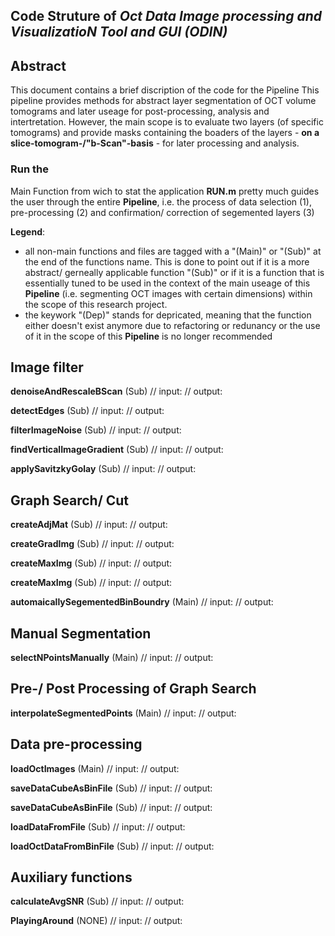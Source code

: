 ## Code Struture of *Oct Data Image processing and VisualizatioN Tool and GUI (ODIN)*

## Abstract
This document contains a brief discription of the code for the Pipeline
This pipeline provides methods for abstract layer segmentation of OCT volume tomograms and later useage for post-processing, analysis and intertretation.
However, the main scope is to evaluate two layers (of specific tomograms) and provide masks containing the boaders of the layers - **on a slice-tomogram-/"b-Scan"-basis** - for later processing and analysis.

### Run the
Main Function from wich to stat the application
**RUN.m**
pretty much guides the user through the entire **Pipeline**, i.e. the process of data selection (1), pre-processing (2) and confirmation/ correction of segemented layers (3)

**Legend**:
- all non-main functions and files are tagged with a "(Main)" or "(Sub)" at the end of the functions name. This is done to point out if it is a more abstract/ gerneally applicable function "(Sub)" or if it is a function that is essentially tuned to be used in the context of the main useage of this **Pipeline** (i.e. segmenting OCT images with certain dimensions) within the scope of this research project.
- the keywork "(Dep)" stands for depricated, meaning that the function either doesn't exist anymore due to refactoring or redunancy or the use of it in the scope of this **Pipeline** is no longer recommended

## Image filter
**denoiseAndRescaleBScan** (Sub)
// input:
// output:

**detectEdges** (Sub)
// input:
// output:

**filterImageNoise** (Sub)
// input:
// output:

**findVerticalImageGradient** (Sub)
// input:
// output:

**applySavitzkyGolay** (Sub)
// input:
// output:

## Graph Search/ Cut
**createAdjMat** (Sub)
// input:
// output:

**createGradImg** (Sub)
// input:
// output:

**createMaxImg** (Sub)
// input:
// output:

**createMaxImg** (Sub)
// input:
// output:

**automaicallySegementedBinBoundry** (Main)
// input:
// output:

## Manual Segmentation
**selectNPointsManually** (Main)
// input:
// output:


## Pre-/ Post Processing of Graph Search
**interpolateSegmentedPoints** (Main)
// input:
// output:


## Data pre-processing
**loadOctImages** (Main)
// input:
// output:

**saveDataCubeAsBinFile** (Sub)
// input:
// output:

**saveDataCubeAsBinFile** (Sub)
// input:
// output:

**loadDataFromFile** (Sub)
// input:
// output:

**loadOctDataFromBinFile** (Sub)
// input:
// output:


## Auxiliary functions
**calculateAvgSNR** (Sub)
// input:
// output:

**PlayingAround** (NONE)
// input:
// output:
